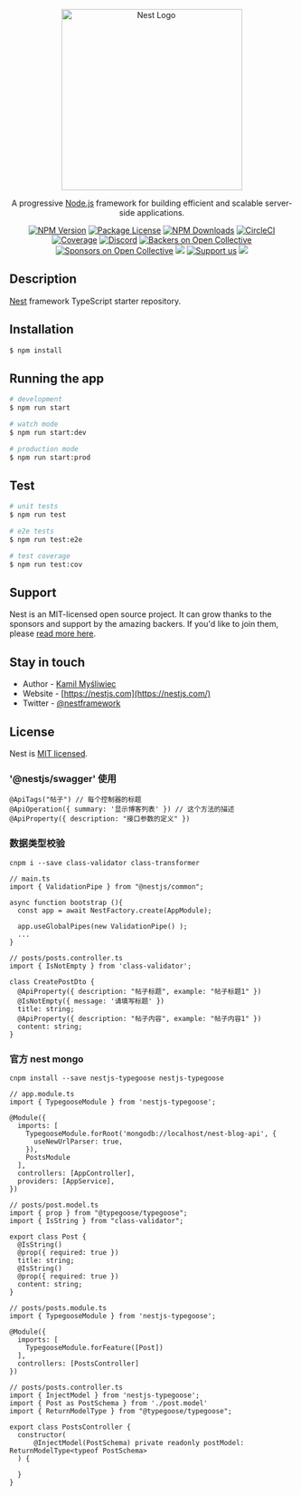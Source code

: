 <p align="center">
  <a href="http://nestjs.com/" target="blank"><img src="https://nestjs.com/img/logo_text.svg" width="320" alt="Nest Logo" /></a>
</p>

[circleci-image]: https://img.shields.io/circleci/build/github/nestjs/nest/master?token=abc123def456
[circleci-url]: https://circleci.com/gh/nestjs/nest

  <p align="center">A progressive <a href="http://nodejs.org" target="_blank">Node.js</a> framework for building efficient and scalable server-side applications.</p>
    <p align="center">
<a href="https://www.npmjs.com/~nestjscore" target="_blank"><img src="https://img.shields.io/npm/v/@nestjs/core.svg" alt="NPM Version" /></a>
<a href="https://www.npmjs.com/~nestjscore" target="_blank"><img src="https://img.shields.io/npm/l/@nestjs/core.svg" alt="Package License" /></a>
<a href="https://www.npmjs.com/~nestjscore" target="_blank"><img src="https://img.shields.io/npm/dm/@nestjs/common.svg" alt="NPM Downloads" /></a>
<a href="https://circleci.com/gh/nestjs/nest" target="_blank"><img src="https://img.shields.io/circleci/build/github/nestjs/nest/master" alt="CircleCI" /></a>
<a href="https://coveralls.io/github/nestjs/nest?branch=master" target="_blank"><img src="https://coveralls.io/repos/github/nestjs/nest/badge.svg?branch=master#9" alt="Coverage" /></a>
<a href="https://discord.gg/G7Qnnhy" target="_blank"><img src="https://img.shields.io/badge/discord-online-brightgreen.svg" alt="Discord"/></a>
<a href="https://opencollective.com/nest#backer" target="_blank"><img src="https://opencollective.com/nest/backers/badge.svg" alt="Backers on Open Collective" /></a>
<a href="https://opencollective.com/nest#sponsor" target="_blank"><img src="https://opencollective.com/nest/sponsors/badge.svg" alt="Sponsors on Open Collective" /></a>
  <a href="https://paypal.me/kamilmysliwiec" target="_blank"><img src="https://img.shields.io/badge/Donate-PayPal-ff3f59.svg"/></a>
    <a href="https://opencollective.com/nest#sponsor"  target="_blank"><img src="https://img.shields.io/badge/Support%20us-Open%20Collective-41B883.svg" alt="Support us"></a>
  <a href="https://twitter.com/nestframework" target="_blank"><img src="https://img.shields.io/twitter/follow/nestframework.svg?style=social&label=Follow"></a>
</p>
  <!--[![Backers on Open Collective](https://opencollective.com/nest/backers/badge.svg)](https://opencollective.com/nest#backer)
  [![Sponsors on Open Collective](https://opencollective.com/nest/sponsors/badge.svg)](https://opencollective.com/nest#sponsor)-->

## Description

[Nest](https://github.com/nestjs/nest) framework TypeScript starter repository.

## Installation

```bash
$ npm install
```

## Running the app

```bash
# development
$ npm run start

# watch mode
$ npm run start:dev

# production mode
$ npm run start:prod
```

## Test

```bash
# unit tests
$ npm run test

# e2e tests
$ npm run test:e2e

# test coverage
$ npm run test:cov
```

## Support

Nest is an MIT-licensed open source project. It can grow thanks to the sponsors and support by the amazing backers. If you'd like to join them, please [read more here](https://docs.nestjs.com/support).

## Stay in touch

- Author - [Kamil Myśliwiec](https://kamilmysliwiec.com)
- Website - [https://nestjs.com](https://nestjs.com/)
- Twitter - [@nestframework](https://twitter.com/nestframework)

## License

Nest is [MIT licensed](LICENSE).


### '@nestjs/swagger' 使用

```
@ApiTags("帖子") // 每个控制器的标题
@ApiOperation({ summary: '显示博客列表' }) // 这个方法的描述
@ApiProperty({ description: "接口参数的定义" })
```

### 数据类型校验
```
cnpm i --save class-validator class-transformer

// main.ts
import { ValidationPipe } from "@nestjs/common";

async function bootstrap (){ 
  const app = await NestFactory.create(AppModule);

  app.useGlobalPipes(new ValidationPipe() );
  ...
}

// posts/posts.controller.ts
import { IsNotEmpty } from 'class-validator';

class CreatePostDto {
  @ApiProperty({ description: "帖子标题", example: "帖子标题1" })
  @IsNotEmpty({ message: '请填写标题' })
  title: string;
  @ApiProperty({ description: "帖子内容", example: "帖子内容1" })
  content: string;
}

```

### 官方 nest mongo
```
cnpm install --save nestjs-typegoose nestjs-typegoose

// app.module.ts
import { TypegooseModule } from 'nestjs-typegoose';

@Module({
  imports: [
    TypegooseModule.forRoot('mongodb://localhost/nest-blog-api', {
      useNewUrlParser: true,
    }),
    PostsModule
  ],
  controllers: [AppController],
  providers: [AppService],
})

// posts/post.model.ts
import { prop } from "@typegoose/typegoose";
import { IsString } from "class-validator";

export class Post {
  @IsString()
  @prop({ required: true })
  title: string;
  @IsString()
  @prop({ required: true })
  content: string;
}

// posts/posts.module.ts
import { TypegooseModule } from 'nestjs-typegoose';

@Module({
  imports: [
    TypegooseModule.forFeature([Post])
  ],
  controllers: [PostsController]
})

// posts/posts.controller.ts
import { InjectModel } from 'nestjs-typegoose';
import { Post as PostSchema } from './post.model'
import { ReturnModelType } from "@typegoose/typegoose";

export class PostsController {
  constructor(
      @InjectModel(PostSchema) private readonly postModel: ReturnModelType<typeof PostSchema>
  ) {

  }
}

```

